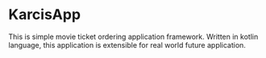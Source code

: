 # KarcisApp
This is simple movie ticket ordering application framework. Written in kotlin language, this application is extensible for real world future application.

